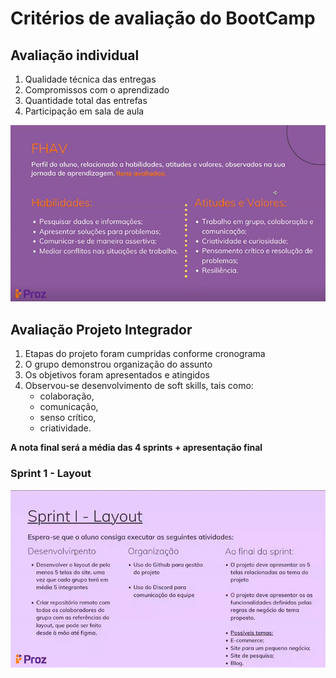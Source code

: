 # Critérios de avaliação do BootCamp

## Avaliação individual
1. Qualidade técnica das entregas
2. Compromissos com o aprendizado
3. Quantidade total das entrefas
4. Participação em sala de aula

![FHAV](/Avaliacao-BootCamp/FHAV.png)

## Avaliação Projeto Integrador
1. Etapas do projeto foram cumpridas conforme cronograma
2. O grupo demonstrou organização do assunto
3. Os objetivos foram apresentados e atingidos
4. Observou-se desenvolvimento de soft skills, tais como:
    - colaboração,
    - comunicação, 
    - senso crítico, 
    - criatividade.  

**A nota final será a média das 4 sprints + apresentação final**

### Sprint 1 - Layout
![Avaliação Sprint 1-Layout](/Avaliacao-BootCamp/sprint-1-avaliacao.png)